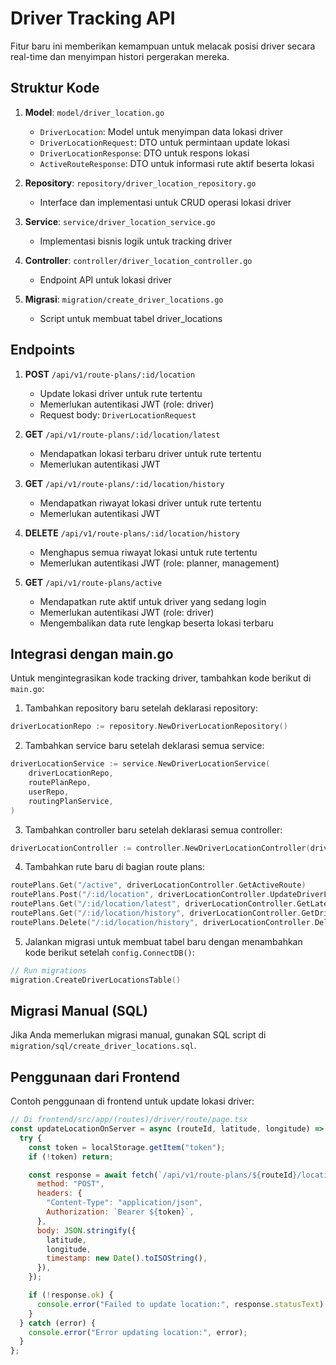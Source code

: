 # Driver Tracking API

Fitur baru ini memberikan kemampuan untuk melacak posisi driver secara real-time dan menyimpan histori pergerakan mereka.

## Struktur Kode

1. **Model**: `model/driver_location.go`
   - `DriverLocation`: Model untuk menyimpan data lokasi driver
   - `DriverLocationRequest`: DTO untuk permintaan update lokasi
   - `DriverLocationResponse`: DTO untuk respons lokasi
   - `ActiveRouteResponse`: DTO untuk informasi rute aktif beserta lokasi

2. **Repository**: `repository/driver_location_repository.go`
   - Interface dan implementasi untuk CRUD operasi lokasi driver

3. **Service**: `service/driver_location_service.go`
   - Implementasi bisnis logik untuk tracking driver

4. **Controller**: `controller/driver_location_controller.go`
   - Endpoint API untuk lokasi driver

5. **Migrasi**: `migration/create_driver_locations.go`
   - Script untuk membuat tabel driver_locations

## Endpoints

1. **POST** `/api/v1/route-plans/:id/location`
   - Update lokasi driver untuk rute tertentu
   - Memerlukan autentikasi JWT (role: driver)
   - Request body: `DriverLocationRequest`

2. **GET** `/api/v1/route-plans/:id/location/latest`
   - Mendapatkan lokasi terbaru driver untuk rute tertentu
   - Memerlukan autentikasi JWT

3. **GET** `/api/v1/route-plans/:id/location/history`
   - Mendapatkan riwayat lokasi driver untuk rute tertentu
   - Memerlukan autentikasi JWT

4. **DELETE** `/api/v1/route-plans/:id/location/history`
   - Menghapus semua riwayat lokasi untuk rute tertentu
   - Memerlukan autentikasi JWT (role: planner, management)

5. **GET** `/api/v1/route-plans/active`
   - Mendapatkan rute aktif untuk driver yang sedang login
   - Memerlukan autentikasi JWT (role: driver)
   - Mengembalikan data rute lengkap beserta lokasi terbaru

## Integrasi dengan main.go

Untuk mengintegrasikan kode tracking driver, tambahkan kode berikut di `main.go`:

1. Tambahkan repository baru setelah deklarasi repository:
```go
driverLocationRepo := repository.NewDriverLocationRepository()
```

2. Tambahkan service baru setelah deklarasi semua service:
```go
driverLocationService := service.NewDriverLocationService(
    driverLocationRepo,
    routePlanRepo,
    userRepo,
    routingPlanService,
)
```

3. Tambahkan controller baru setelah deklarasi semua controller:
```go
driverLocationController := controller.NewDriverLocationController(driverLocationService)
```

4. Tambahkan rute baru di bagian route plans:
```go
routePlans.Get("/active", driverLocationController.GetActiveRoute)
routePlans.Post("/:id/location", driverLocationController.UpdateDriverLocation)
routePlans.Get("/:id/location/latest", driverLocationController.GetLatestDriverLocation)
routePlans.Get("/:id/location/history", driverLocationController.GetDriverLocationHistory)
routePlans.Delete("/:id/location/history", driverLocationController.DeleteLocationHistory)
```

5. Jalankan migrasi untuk membuat tabel baru dengan menambahkan kode berikut setelah `config.ConnectDB()`:
```go
// Run migrations
migration.CreateDriverLocationsTable() 
```

## Migrasi Manual (SQL)

Jika Anda memerlukan migrasi manual, gunakan SQL script di `migration/sql/create_driver_locations.sql`.

## Penggunaan dari Frontend

Contoh penggunaan di frontend untuk update lokasi driver:

```javascript
// Di frontend/src/app/(routes)/driver/route/page.tsx
const updateLocationOnServer = async (routeId, latitude, longitude) => {
  try {
    const token = localStorage.getItem("token");
    if (!token) return;

    const response = await fetch(`/api/v1/route-plans/${routeId}/location`, {
      method: "POST",
      headers: {
        "Content-Type": "application/json",
        Authorization: `Bearer ${token}`,
      },
      body: JSON.stringify({
        latitude,
        longitude,
        timestamp: new Date().toISOString(),
      }),
    });

    if (!response.ok) {
      console.error("Failed to update location:", response.statusText);
    }
  } catch (error) {
    console.error("Error updating location:", error);
  }
};
```